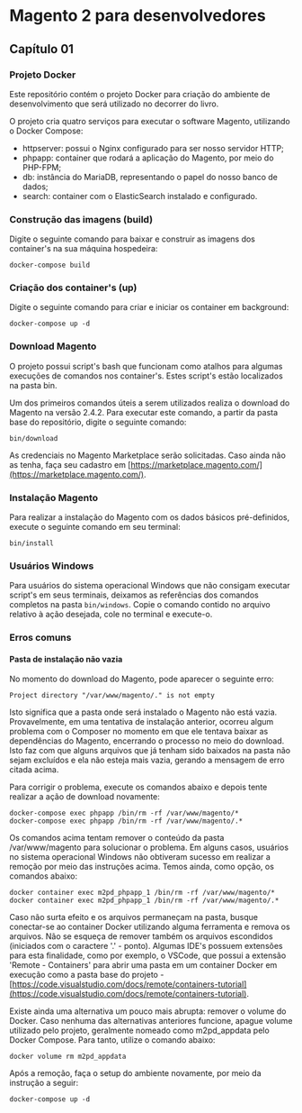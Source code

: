 # Magento 2 para desenvolvedores

## Capítulo 01
### Projeto Docker

Este repositório contém o projeto Docker para criação do ambiente de desenvolvimento que será utilizado no decorrer do livro.

O projeto cria quatro serviços para executar o software Magento, utilizando o Docker Compose:

* httpserver: possui o Nginx configurado para ser nosso servidor HTTP;
* phpapp: container que rodará a aplicação do Magento, por meio do PHP-FPM;
* db: instância do MariaDB, representando o papel do nosso banco de dados;
* search: container com o ElasticSearch instalado e configurado.

### Construção das imagens (build)

Digite o seguinte comando para baixar e construir as imagens dos container's na sua máquina hospedeira:

```
docker-compose build
```

### Criação dos container's (up)

Digite o seguinte comando para criar e iniciar os container em background:

```
docker-compose up -d
```

### Download Magento

O projeto possui script's bash que funcionam como atalhos para algumas execuções de comandos nos container's. Estes script's estão localizados na pasta bin.

Um dos primeiros comandos úteis a serem utilizados realiza o download do Magento na versão 2.4.2. Para executar este comando, a partir da pasta base do repositório, digite o seguinte comando:


```
bin/download
```

As credenciais no Magento Marketplace serão solicitadas. Caso ainda não as tenha, faça seu cadastro em [https://marketplace.magento.com/](https://marketplace.magento.com/).

### Instalação Magento

Para realizar a instalação do Magento com os dados básicos pré-definidos, execute o seguinte comando em seu terminal:

```
bin/install
```

### Usuários Windows

Para usuários do sistema operacional Windows que não consigam executar script's em seus terminais, deixamos as referências dos comandos completos na pasta `bin/windows`. Copie o comando contido no arquivo relativo à ação desejada, cole no terminal e execute-o.


### Erros comuns

#### Pasta de instalação não vazia

No momento do download do Magento, pode aparecer o seguinte erro:

```
Project directory "/var/www/magento/." is not empty
```

Isto significa que a pasta onde será instalado o Magento não está vazia. Provavelmente, em uma tentativa de instalação anterior, ocorreu algum problema com o Composer no momento em que ele tentava baixar as dependências do Magento, encerrando o processo no meio do download. Isto faz com que alguns arquivos que já tenham sido baixados na pasta não sejam excluídos e ela não esteja mais vazia, gerando a mensagem de erro citada acima.

Para corrigir o problema, execute os comandos abaixo e depois tente realizar a ação de download novamente:

```
docker-compose exec phpapp /bin/rm -rf /var/www/magento/*
docker-compose exec phpapp /bin/rm -rf /var/www/magento/.*
```

Os comandos acima tentam remover o conteúdo da pasta /var/www/magento para solucionar o problema. Em alguns casos, usuários no sistema operacional Windows não obtiveram sucesso em realizar a remoção por meio das instruções acima. Temos ainda, como opção, os comandos abaixo:

```
docker container exec m2pd_phpapp_1 /bin/rm -rf /var/www/magento/*
docker container exec m2pd_phpapp_1 /bin/rm -rf /var/www/magento/.*
```

Caso não surta efeito e os arquivos permaneçam na pasta, busque conectar-se ao container Docker utilizando alguma ferramenta e remova os arquivos. Não se esqueça de remover também os arquivos escondidos (iniciados com o caractere '.' - ponto). Algumas IDE's possuem extensões para esta finalidade, como por exemplo, o VSCode, que possui a extensão 'Remote - Containers' para abrir uma pasta em um container Docker em execução como a pasta base do projeto - [https://code.visualstudio.com/docs/remote/containers-tutorial](https://code.visualstudio.com/docs/remote/containers-tutorial).

Existe ainda uma alternativa um pouco mais abrupta: remover o volume do Docker. Caso nenhuma das alternativas anteriores funcione, apague volume utilizado pelo projeto, geralmente nomeado como m2pd_appdata pelo Docker Compose. Para tanto, utilize o comando abaixo:

```
docker volume rm m2pd_appdata
```

Após a remoção, faça o setup do ambiente novamente, por meio da instrução a seguir:


```
docker-compose up -d
```

